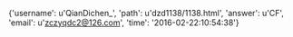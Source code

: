 {'username': u'QianDichen_', 'path': u'dzd1138/1138.html', 'answer': u'CF', 'email': u'zczyqdc2@126.com', 'time': '2016-02-22:10:54:38'}